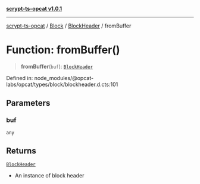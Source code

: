 [**scrypt-ts-opcat v1.0.1**](../../../../../README.md)

***

[scrypt-ts-opcat](../../../../../README.md) / [Block](../../../README.md) / [BlockHeader](../README.md) / fromBuffer

# Function: fromBuffer()

> **fromBuffer**(`buf`): [`BlockHeader`](../../../classes/BlockHeader.md)

Defined in: node\_modules/@opcat-labs/opcat/types/block/blockheader.d.cts:101

## Parameters

### buf

`any`

## Returns

[`BlockHeader`](../../../classes/BlockHeader.md)

- An instance of block header
